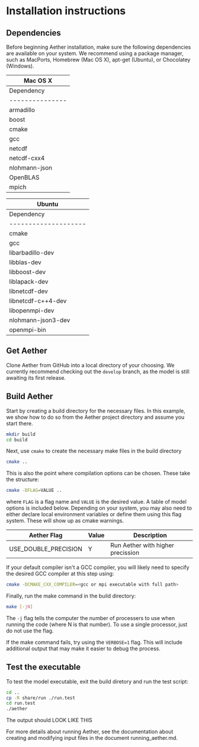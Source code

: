 # Installation instructions

## Dependencies

Before beginning Aether installation, make sure the following dependencies are
available on your system.  We recommend using a package manager, such as
MacPorts, Homebrew (Mac OS X), apt-get (Ubuntu), or Chocolatey (Windows).

| Mac OS X                       |
|--------------------------------|
| Dependency    | Tested version |
|---------------|----------------|
| armadillo     | 11.4           |
| boost         | 1.76           |
| cmake         | 2.24           |
| gcc           | 10, 11         |
| netcdf        | 4.9            |
| netcdf-cxx4   | 4.3            |
| nlohmann-json | 3.11           |
| OpenBLAS      | 0.3            |
| mpich         | 4.1            |



| Ubuntu                              |
|-------------------------------------|
| Dependency         | Tested version |
|--------------------|----------------|
| cmake              | 2.24           |
| gcc                | 10, 11, 12     |
| libarbadillo-dev   |                |
| libblas-dev        |                |
| libboost-dev       |                |
| liblapack-dev      |                |
| libnetcdf-dev      |                |
| libnetcdf-c++4-dev |                |
| libopenmpi-dev     |                |
| nlohmann-json3-dev |                |
| openmpi-bin        | same as gcc    |

## Get Aether

Clone Aether from GitHub into a local directory of your choosing.  We currently
recommend checking out the `develop` branch, as the model is still awaiting its
first release.

## Build Aether

Start by creating a build directory for the necessary files.  In this example,
we show how to do so from the Aether project directory and assume you start
there.

```bash
mkdir build
cd build
```

Next, use `cmake` to create the necessary make files in the build directory

```bash
cmake ..
```

This is also the point where compilation options can be chosen. These take
the structure:

```bash
cmake -DFLAG=VALUE ..
```

where `FLAG` is a flag name and `VALUE` is the desired value.  A table of model
options is included below. Depending on your system, you may also need to
either declare local environment variables or define them using this flag
system.  These will show up as cmake warnings.

| Aether Flag          | Value | Description                       |
|----------------------|-------|-----------------------------------|
| USE_DOUBLE_PRECISION | Y     | Run Aether with higher precission |

If your default compiler isn't a GCC compiler, you will likely need to specify
the desired GCC compiler at this step using:

```bash
cmake -DCMAKE_CXX_COMPILER=<gcc or mpi executable with full path>
```

Finally, run the make command in the build directory:

```bash
make [-jN]
```

The `-j` flag tells the computer the number of processers to use when running
the code (where N is that number).  To use a single processor, just do not use
the flag.

If the make command fails, try using the `VERBOSE=1` flag.  This will include
additional output that may make it easier to debug the process.

## Test the executable

To test the model executable, exit the build diretory and run the test script:

```bash
cd ..
cp -R share/run ./run.test
cd run.test
./aether
```

The output should LOOK LIKE THIS

For more details about running Aether, see the documentation about creating and
modifying input files in the document running_aether.md.